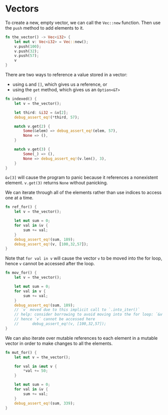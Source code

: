 # Vectors

To create a new, empty vector, we can call the `Vec::new` function.
Then use the `push` method to add elements to it.

```rust
fn the_vector() -> Vec<i32> {
    let mut v: Vec<i32> = Vec::new();
    v.push(100);
    v.push(32);
    v.push(57);
    v
}
```

There are two ways to reference a value stored in a vector:
- using `&` and `[]`, which gives us a reference, or
- using the `get` method, which gives us an `Option<&T>`

```rust
fn indexed() {
    let v = the_vector();

    let third: &i32 = &v[2];
    debug_assert_eq!(*third, 57);

    match v.get(2) {
        Some(&elem) => debug_assert_eq!(elem, 57),
        None => (),
    }

    match v.get(3) {
        Some(_) => (),
        None => debug_assert_eq!(v.len(), 3),
    }
}
```

`&v[3]` will cause the program to panic because it references a nonexistent element. `v.get(3)` returns `None` without panicking.

We can iterate through all of the elements rather than use indices to access one at a time.

```rust
fn ref_for() {
    let v = the_vector();

    let mut sum = 0;
    for val in &v {
        sum += val;
    }
    debug_assert_eq!(sum, 189);
    debug_assert_eq!(v, [100,32,57]);
}
```

Note that `for val in v` will cause the vector `v` to be moved into the for loop, hence `v` cannot be accessed after the loop.

```rust
fn mov_for() {
    let v = the_vector();

    let mut sum = 0;
    for val in v {
        sum += val;
    }
    debug_assert_eq!(sum, 189);
    // `v` moved due to this implicit call to `.into_iter()`
    // help: consider borrowing to avoid moving into the for loop: `&v`
    // hence `v` cannot be accessed here
    //      debug_assert_eq!(v, [100,32,57]);
}
```

We can also iterate over mutable references to each element in a mutable vector in order to make changes to all the elements.

```rust
fn mut_for() {
    let mut v = the_vector();

    for val in &mut v {
        *val += 50;
    }

    let mut sum = 0;
    for val in &v {
        sum += val;
    }
    debug_assert_eq!(sum, 339);
}
```
